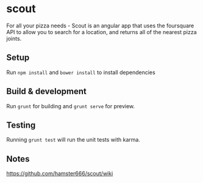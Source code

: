 # scout

For all your pizza needs - Scout is an angular app that uses the foursquare API to allow you to search for a location, and returns all of the nearest pizza joints. 

## Setup

Run `npm install` and `bower install` to install dependencies

## Build & development

Run `grunt` for building and `grunt serve` for preview.

## Testing

Running `grunt test` will run the unit tests with karma.

## Notes

<https://github.com/hamster666/scout/wiki>